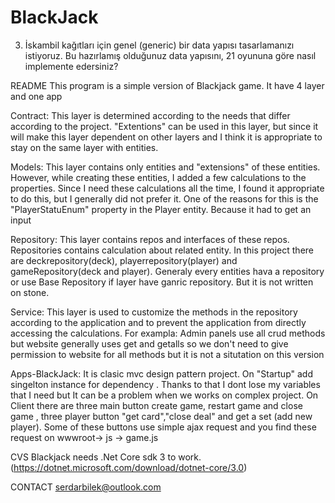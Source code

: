 # BlackJack
 3. İskambil kağıtları için genel (generic) bir data yapısı tasarlamanızı istiyoruz. Bu hazırlamış olduğunuz data yapısını, 21 oyununa göre nasıl implemente edersiniz? 
 
README 
This program is a simple version of Blackjack game. It have 4 layer and one app 

Contract: 
This layer is determined according to the needs that differ according to the project. "Extentions" can be used in this layer, but since it will make this layer dependent on other layers and I think it is appropriate to stay on the same layer with entities.

Models:
This layer contains only entities and "extensions" of these entities. However, while creating these entities, I added a few calculations to the properties. Since I need these calculations all the time, I found it appropriate to do this, but I generally did not prefer it. One of the reasons for this is the "PlayerStatuEnum" property in the Player entity. Because it had to get an input

Repository:
This layer contains repos and interfaces of these repos. Repositories contains calculation about related entity. In this project there are deckrepository(deck), playerrepository(player) and gameRepository(deck and player). Generaly every entities hava a repository or use Base Repository if layer have ganric repository. But it is not written on stone. 

Service:
This layer is used to customize the methods in the repository according to the application and to prevent the application from directly accessing the calculations. For exampla: Admin panels use all crud methods but website generally uses get and getalls so we don't need to give permission to website for all methods but it is not a situtation on this version

Apps-BlackJack:
It is clasic mvc design pattern project. On "Startup" add singelton instance for dependency . Thanks to that I dont lose my variables that I need but It can be a problem when we works on complex project. On Client there are three main button create game, restart game and close game , three player button "get card","close deal" and get a set (add new player). Some of these buttons use simple ajax request and you find these request on wwwroot-> js -> game.js

CVS
Blackjack needs .Net Core sdk 3 to work.(https://dotnet.microsoft.com/download/dotnet-core/3.0)

CONTACT 
serdarbilek@outlook.com
